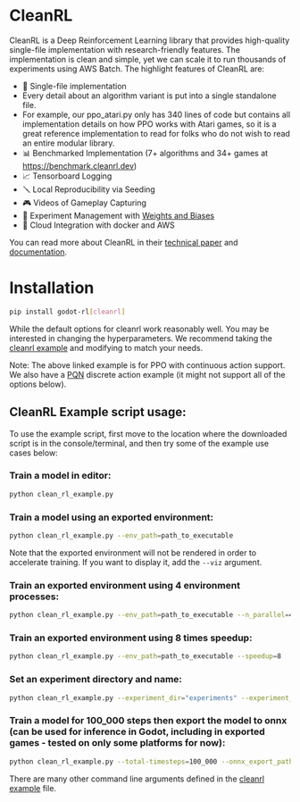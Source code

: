 # CleanRL

CleanRL is a Deep Reinforcement Learning library that provides high-quality single-file implementation with research-friendly features. The implementation is clean and simple, yet we can scale it to run thousands of experiments using AWS Batch. The highlight features of CleanRL are:

- 📜 Single-file implementation
- Every detail about an algorithm variant is put into a single standalone file.
- For example, our ppo_atari.py only has 340 lines of code but contains all implementation details on how PPO works with Atari games, so it is a great reference implementation to read for folks who do not wish to read an entire modular library.
- 📊 Benchmarked Implementation (7+ algorithms and 34+ games at https://benchmark.cleanrl.dev)
- 📈 Tensorboard Logging
- 🪛 Local Reproducibility via Seeding
- 🎮 Videos of Gameplay Capturing
- 🧫 Experiment Management with [Weights and Biases](https://wandb.ai/site)
- 💸 Cloud Integration with docker and AWS
 

You can read more about CleanRL in their [technical paper](https://arxiv.org/abs/2111.08819) and [documentation](https://docs.cleanrl.dev/).

# Installation
```bash
pip install godot-rl[cleanrl]
```

While the default options for cleanrl work reasonably well. You may be interested in changing the hyperparameters.
We recommend taking the [cleanrl example](https://github.com/edbeeching/godot_rl_agents/blob/main/examples/clean_rl_example.py) and modifying to match your needs.

Note: The above linked example is for PPO with continuous action support. We also have a [PQN](https://github.com/edbeeching/godot_rl_agents/blob/main/examples/clean_rl_pqn_example.py) discrete action example (it might not support all of the options below).

## CleanRL Example script usage:
To use the example script, first move to the location where the downloaded script is in the console/terminal, and then try some of the example use cases below:

### Train a model in editor:
```bash
python clean_rl_example.py
```

### Train a model using an exported environment:
```bash
python clean_rl_example.py --env_path=path_to_executable
```
Note that the exported environment will not be rendered in order to accelerate training.
If you want to display it, add the `--viz` argument.

### Train an exported environment using 4 environment processes:
```bash
python clean_rl_example.py --env_path=path_to_executable --n_parallel=4
```

### Train an exported environment using 8 times speedup:
```bash
python clean_rl_example.py --env_path=path_to_executable --speedup=8
```

### Set an experiment directory and name:
```bash
python clean_rl_example.py --experiment_dir="experiments" --experiment_name="experiment1"
```

### Train a model for 100_000 steps then export the model to onnx (can be used for inference in Godot, including in exported games - tested on only some platforms for now):
```bash
python clean_rl_example.py --total-timesteps=100_000 --onnx_export_path=model.onnx
```

There are many other command line arguments defined in the [cleanrl example](https://github.com/edbeeching/godot_rl_agents/blob/main/examples/clean_rl_example.py) file.
